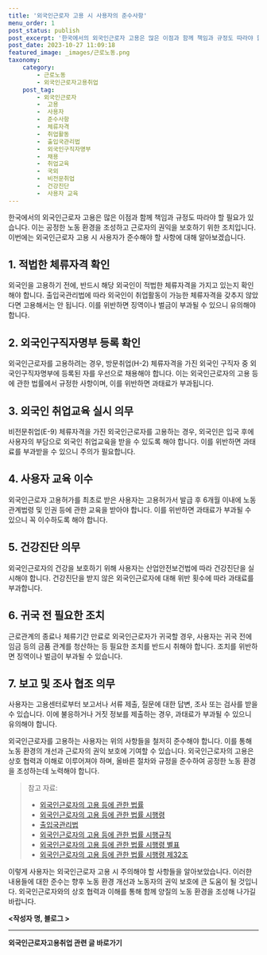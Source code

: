 ```yaml
---
title: '외국인근로자 고용 시 사용자의 준수사항'
menu_order: 1
post_status: publish
post_excerpt: '한국에서의 외국인근로자 고용은 많은 이점과 함께 책임과 규정도 따라야 할 필요가 있습니다. 이는 공정한 노동 환경을 조성하고 근로자의 권익을 보호하기 위한 조치입니다. 이번에는 외국인근로자 고용 시 사용자가 준수해야 할 사항에 대해 알아보겠습니다.'
post_date: 2023-10-27 11:09:18
featured_image: _images/근로노동.png
taxonomy:
    category:
        - 근로노동
        - 외국인근로자고용취업
    post_tag:
        - 외국인근로자
        -  고용
        -  사용자
        -  준수사항
        -  체류자격
        -  취업활동
        -  출입국관리법
        -  외국인구직자명부
        -  채용
        -  취업교육
        -  국외
        -  비전문취업
        -  건강진단
        -  사용자 교육
---
```




한국에서의 외국인근로자 고용은 많은 이점과 함께 책임과 규정도 따라야 할 필요가 있습니다. 이는 공정한 노동 환경을 조성하고 근로자의 권익을 보호하기 위한 조치입니다. 이번에는 외국인근로자 고용 시 사용자가 준수해야 할 사항에 대해 알아보겠습니다.

## 1. 적법한 체류자격 확인
외국인을 고용하기 전에, 반드시 해당 외국인이 적법한 체류자격을 가지고 있는지 확인해야 합니다. 출입국관리법에 따라 외국인이 취업활동이 가능한 체류자격을 갖추지 않았다면 고용해서는 안 됩니다. 이를 위반하면 징역이나 벌금이 부과될 수 있으니 유의해야 합니다.

## 2. 외국인구직자명부 등록 확인
외국인근로자를 고용하려는 경우, 방문취업(H-2) 체류자격을 가진 외국인 구직자 중 외국인구직자명부에 등록된 자를 우선으로 채용해야 합니다. 이는 외국인근로자의 고용 등에 관한 법률에서 규정한 사항이며, 이를 위반하면 과태료가 부과됩니다.

## 3. 외국인 취업교육 실시 의무
비전문취업(E-9) 체류자격을 가진 외국인근로자를 고용하는 경우, 외국인은 입국 후에 사용자의 부담으로 외국인 취업교육을 받을 수 있도록 해야 합니다. 이를 위반하면 과태료를 부과받을 수 있으니 주의가 필요합니다.

## 4. 사용자 교육 이수
외국인근로자 고용허가를 최초로 받은 사용자는 고용허가서 발급 후 6개월 이내에 노동관계법령 및 인권 등에 관한 교육을 받아야 합니다. 이를 위반하면 과태료가 부과될 수 있으니 꼭 이수하도록 해야 합니다.

## 5. 건강진단 의무
외국인근로자의 건강을 보호하기 위해 사용자는 산업안전보건법에 따라 건강진단을 실시해야 합니다. 건강진단을 받지 않은 외국인근로자에 대해 위반 횟수에 따라 과태료를 부과합니다.

## 6. 귀국 전 필요한 조치
근로관계의 종료나 체류기간 만료로 외국인근로자가 귀국할 경우, 사용자는 귀국 전에 임금 등의 금품 관계를 청산하는 등 필요한 조치를 반드시 취해야 합니다. 조치를 위반하면 징역이나 벌금이 부과될 수 있습니다.

## 7. 보고 및 조사 협조 의무
사용자는 고용센터로부터 보고서나 서류 제출, 질문에 대한 답변, 조사 또는 검사를 받을 수 있습니다. 이에 불응하거나 거짓 정보를 제출하는 경우, 과태료가 부과될 수 있으니 유의해야 합니다.

외국인근로자를 고용하는 사용자는 위의 사항들을 철저히 준수해야 합니다. 이를 통해 노동 환경의 개선과 근로자의 권익 보호에 기여할 수 있습니다. 외국인근로자의 고용은 상호 협력과 이해로 이루어져야 하며, 올바른 절차와 규정을 준수하여 공정한 노동 환경을 조성하는데 노력해야 합니다.

> 참고 자료: 
> - [외국인근로자의 고용 등에 관한 법률](https://law.go.kr/lsInfoP.do?lsiSeq=221380#0000)
> - [외국인근로자의 고용 등에 관한 법률 시행령](https://law.go.kr/lsInfoP.do?lsiSeq=221381#0000)
> - [출입국관리법](https://law.go.kr/lsInfoP.do?lsiSeq=80178#0000)
> - [외국인근로자의 고용 등에 관한 법률 시행규칙](https://law.go.kr/lsInfoP.do?lsiSeq=232414#0000)
> - [외국인근로자의 고용 등에 관한 법률 시행령 별표](https://law.go.kr/lsInfoP.do?lsiSeq=232414&efYd=20221116#0000)
> - [외국인근로자의 고용 등에 관한 법률 시행령 제32조](https://law.go.kr/lsInfoP.do?lsiSeq=232414&efYd=20221116#0000)

이렇게 사용자는 외국인근로자 고용 시 주의해야 할 사항들을 알아보았습니다. 이러한 내용들에 대한 준수는 향후 노동 환경 개선과 노동자의 권익 보호에 큰 도움이 될 것입니다. 외국인근로자와의 상호 협력과 이해를 통해 함께 양질의 노동 환경을 조성해 나가길 바랍니다.

**<작성자 명, 블로그  >**
<!-- wp:separator -->
<hr class="wp-block-separator has-alpha-channel-opacity"/>
<!-- /wp:separator -->

<!-- wp:group {"backgroundColor":"base","layout":{"type":"constrained"}} -->
<div class="wp-block-group has-base-background-color has-background"><!-- wp:paragraph {"align":"center","fontSize":"medium"} -->
<p class="has-text-align-center has-large-font-size"><strong>외국인근로자고용취업 관련 글 바로가기</strong></p>
<!-- /wp:paragraph -->


<!-- wp:latest-posts
{"categories":[{"id":10884,"count":19,"description":"","link":"https://uknowlaw.com/category/%ec%99%b8%ea%b5%ad%ec%9d%b8%ea%b7%bc%eb%a1%9c%ec%9e%90%ea%b3%a0%ec%9a%a9%ec%b7%a8%ec%97%85/","name":"외국인근로자고용취업","slug":"외국인근로자고용취업","taxonomy":"category","parent":0,"meta":[],"_links":{"self":[{"href":"https://uknowlaw.com/wp-json/wp/v2/categories/10884"}],"collection":[{"href":"https://uknowlaw.com/wp-json/wp/v2/categories"}],"about":[{"href":"https://uknowlaw.com/wp-json/wp/v2/taxonomies/category"}],"wp:post_type":[{"href":"https://uknowlaw.com/wp-json/wp/v2/posts?categories=10884"}],"curies":[{"name":"wp","href":"https://api.w.org/{rel}","templated":true}]}}],"postsToShow":100,"excerptLength":28,"postLayout":"grid","columns":2,"featuredImageAlign":"left","featuredImageSizeSlug":"large","fontSize":18px} /--></div>
<!-- /wp:group -->